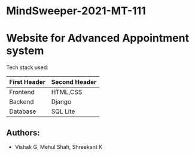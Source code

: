 # MindSweeper-2021-MT-111
# Website for Advanced Appointment system

Tech stack used:

| First Header  | Second Header |
| ------------- | ------------- |
| Frontend      | HTML,CSS      |
| Backend       | Django        |
| Database      |  SQL Lite     |

## Authors:
* Vishak G, Mehul Shah, Shreekant K
